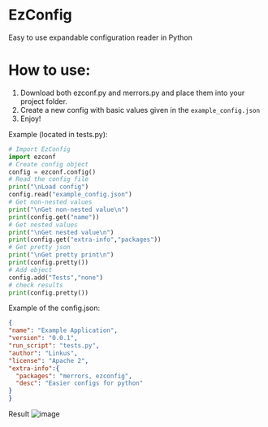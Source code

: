 # EzConfig
Easy to use expandable configuration reader in Python

# How to use:
1. Download both ezconf.py and merrors.py and place them into your project folder.
2. Create a new config with basic values given in the `example_config.json`
3. Enjoy!

Example (located in tests.py):
```Python
# Import EzConfig
import ezconf
# Create config object
config = ezconf.config()
# Read the config file
print("\nLoad config")
config.read("example_config.json")
# Get non-nested values
print("\nGet non-nested value\n")
print(config.get("name"))
# Get nested values
print("\nGet nested value\n")
print(config.get("extra-info","packages"))
# Get pretty json
print("\nGet pretty print\n")
print(config.pretty())
# Add object
config.add("Tests","none")
# check results
print(config.pretty())
```

Example of the config.json:
```json
{
"name": "Example Application",
"version": "0.0.1",
"run_script": "tests.py",
"author": "Linkus",
"license": "Apache 2",
"extra-info":{
  "packages": "merrors, ezconfig",
  "desc": "Easier configs for python"
}
}
```

Result
![image](https://media.discordapp.net/attachments/691415466840948777/765940745604562955/unknown.png)